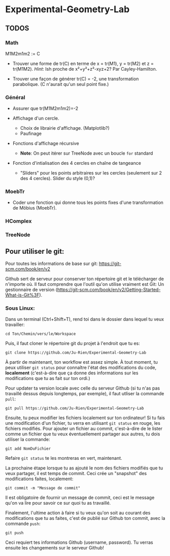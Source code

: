 # Experimental-Geometry-Lab

## TODOS

### Math

M1M2m1m2 := C

* Trouver une forme de tr(C) en terme de x = tr(M1), y = tr(M2) et z = tr(M1M2). *Hint*: Ish proche de x²+y²+z²-xyz+2? Par Cayley-Hamilton.

* Trouver une façon de générer tr(C) = -2, une transformation parabolique. (C n'aurait qu'un seul point fixe.)

### Général

* Assurer que tr(M1M2m1m2)=-2

* Affichage d'un cercle.
  * Choix de librairie d'affichage. (Matplotlib?)
  * Paufinage

* Fonctions d'affichage récursive
  * **Note**: On peut itérer sur TreeNode avec un boucle `for` standard

* Fonction d'intialisation des 4 cercles en chaîne de tangeance 
  * "Sliders" pour les points arbitraires sur les cercles (seulement sur 2 des 4 cercles). Slider du style (0,1)?

### MoebTr

* Coder une fonction qui donne tous les points fixes d'une transformation de Möbius (MoebTr).

### HComplex

### TreeNode



## Pour utiliser le git:

Pour toutes les informations de base sur git: https://git-scm.com/book/en/v2

Github sert de serveur pour conserver ton répertoire git et le télécharger de n'importe où. Il faut comprendre que l'outil qu'on utilise vraiment est Git: Un gestionnaire de version (https://git-scm.com/book/en/v2/Getting-Started-What-is-Git%3F).

### Sous Linux:
Dans un terminal (Ctrl+Shift+T), rend toi dans le dossier dans lequel tu veux travailler:

```cd Ton/Chemin/vers/le/Workspace```

Puis, il faut cloner le répertoire git du projet à l'endroit que tu es:

```git clone https://github.com/Ju-Rien/Experimental-Geometry-Lab```

À partir de maintenant, ton workflow est assez simple. À tout moment, tu peux utiliser `git status` pour connaître l'état des modifications du code, **localement** (c'est-à-dire que ça donne des informations sur les modifications que tu as fait sur ton ordi.)

Pour updater ta version locale avec celle du serveur Github (si tu n'as pas travaillé dessus depuis longtemps, par exemple), il faut utliser la commande `pull`:

```git pull https://github.com/Ju-Rien/Experimental-Geometry-Lab```

Ensuite, tu peux modifier les fichiers localement sur ton ordinateur! Si tu fais une modification d'un fichier, tu verra en utilisant `git status` en rouge, les fichiers modifiés. Pour ajouter un fichier au commit, c'est-à-dire de le lister comme un fichier que tu veux éventuellement partager aux autres, tu dois utiliser la commande:

```git add NomDuFichier```

Refaire `git status` te les montreras en vert, maintenant.

La prochaine étape lorsque tu as ajouté le nom des fichiers modifiés que tu veux partager, il est temps de commit. Ceci crée un "snapshot" des modifications faites, localement:

```git commit -m "Message de commit"```

Il est obligatoire de fournir un message de commit, ceci est le message qu'on va lire pour savoir ce sur quoi tu as travaillé.

Finalement, l'ultime action à faire si tu veux qu'on soit au courant des modifications que tu as faites, c'est de publié sur Github ton commit, avec la commande `push`:

```git push```

Ceci requiert tes informations Github (username, password). Tu verras ensuite les changements sur le serveur Github!


